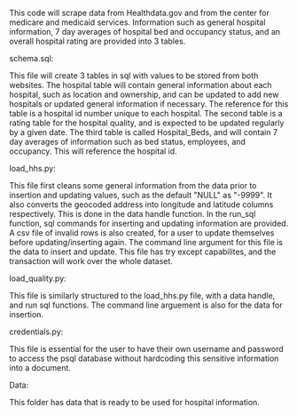 This code will scrape data from Healthdata.gov and from
the center for medicare and medicaid services. Information such as
general hospital information, 7 day averages of hospital bed and occupancy
status, and an overall hospital rating are provided into 3 tables.


schema.sql:

This file will create 3 tables in sql with values to be stored from both websites.
The hospital table will contain general information about each hospital, such as
location and ownership, and can be updated to add new hospitals or updated general
information if necessary. The reference for this table is a hospital id number unique
to each hospital. The second table is a rating table for the hospital quality, and is expected
to be updated regularly by a given date. The third table is called Hospital_Beds, and will
contain 7 day averages of information such as bed status, employees, and occupancy. This
will reference the hospital id. 

load_hhs.py:

This file first cleans some general information from the data prior to
insertion and updating values, such as the default "NULL" as "-9999". It also
converts the geocoded address into longitude and latitude columns respectively.
This is done in the data handle function. In the run_sql function, sql commands
for inserting and updating information are provided. A csv file of invalid rows is also
created, for a user to update themselves before updating/inserting again.
The command line argument for this file is the data to insert and update. This file
has try except capabilites, and the transaction will work over the whole dataset.

load_quality.py:

This file is similarly structured to the load_hhs.py file, with a data handle,
and run sql functions. The command line arguement is also for the data for insertion. 


credentials.py:

This file is essential for the user to have their own username and password to
access the psql database without hardcoding this sensitive information into a document. 

Data:

This folder has data that is ready to be used for hospital information.


